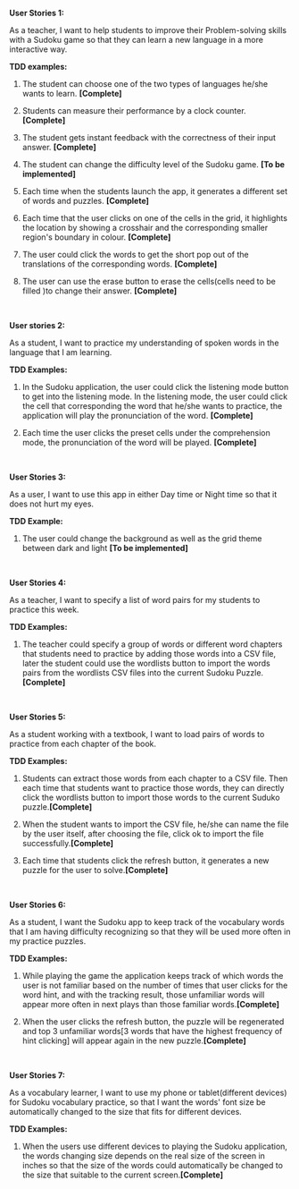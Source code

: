 **User Stories 1:**

As a teacher, I want to help students to improve their Problem-solving skills with a Sudoku game so that they can learn a new language in a more interactive way.

**TDD examples:**

1. The student can choose one of the two types of languages he/she wants to learn. **[Complete]**

2. Students can measure their performance by a clock counter. **[Complete]**

3. The student gets instant feedback with the correctness of their input answer. **[Complete]**

4. The student can change the difficulty level of the Sudoku game. **[To be implemented]**

5. Each time when the students launch the app, it generates a different set of words and puzzles. **[Complete]**

6. Each time that the user clicks on one of the cells in the grid, it highlights the location by showing a crosshair and the corresponding smaller region's boundary in colour. **[Complete]**

7. The user could click the words to get the short pop out of the translations of the corresponding words. **[Complete]**

8. The user can use the erase button to erase the cells(cells need to be filled )to change their answer. **[Complete]**


 


&nbsp;


**User stories 2:**

As a student, I want to practice my understanding of spoken words in the language that I am learning.

**TDD Examples:**

1. In the Sudoku application, the user could click the listening mode button to get into the listening mode. In the listening mode, the user could click the cell that corresponding the word that he/she wants to practice, the application will play the pronunciation of the word. **[Complete]**

2. Each time the user clicks the preset cells under the comprehension mode, the pronunciation of the word will be played. **[Complete]**

&nbsp;


**User Stories 3:**

As a user, I want to use this app in either Day time or Night time so that it does not hurt my eyes.

**TDD Example:**

1. The user could change the background as well as the grid theme between dark and light **[To be implemented]**

&nbsp;

**User Stories 4:**

As a teacher, I want to specify a list of word pairs for my students to practice this week.

**TDD Examples:**

1. The teacher could specify a group of words or different word chapters that students need to practice by adding those words into a CSV file, later the student could use the wordlists button to import the words pairs from the wordlists CSV files into the current Sudoku Puzzle.**[Complete]**


&nbsp;


**User Stories 5:**

As a student working with a textbook, I want to load pairs of words to practice from each chapter of the book.

**TDD Examples:**

1. Students can extract those words from each chapter to a CSV file. Then each time that students want to practice those words, they can directly click the wordlists button to import those words to the current Suduko puzzle.**[Complete]**

2. When the student wants to import the CSV file, he/she can name the file by the user itself, after choosing the file, click ok to import the file successfully.**[Complete]**

3. Each time that students click the refresh button, it generates a new puzzle for the user to solve.**[Complete]**


&nbsp;

**User Stories 6:**

As a student, I want the Sudoku app to keep track of the vocabulary words that I am having difficulty recognizing so that they will be used more often in my practice puzzles.

**TDD Examples:**

1. While playing the game the application keeps track of which words the user is not familiar based on the number of times that user clicks for the word hint, and with the tracking result, those unfamiliar words will appear more often in next plays than those familiar words.**[Complete]**

2. When the user clicks the refresh button, the puzzle will be regenerated and top 3 unfamiliar words[3 words that have the highest frequency of hint clicking] will appear again in the new puzzle.**[Complete]**

&nbsp;

**User Stories 7:**

As a vocabulary learner, I want to use my phone or tablet(different devices) for Sudoku vocabulary practice, so that I want the words' font size be automatically changed to the size that fits for different devices.

**TDD Examples:**

1. When the users use different devices to playing the Sudoku application, the words changing size depends on the real size of the screen in inches so that the size of the words could automatically be changed to the size that suitable to the current screen.**[Complete]**




